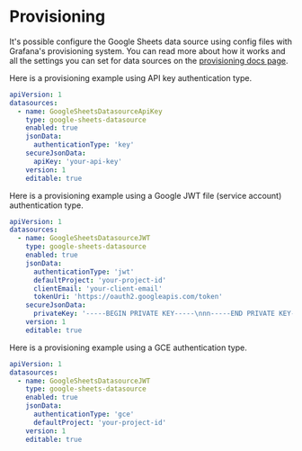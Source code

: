 # Provisioning

It's possible configure the Google Sheets data source using config files with Grafana's provisioning system. You can read more about how it works and all the settings you can set for data sources on the [provisioning docs page](https://grafana.com/docs/grafana/latest/administration/provisioning/#datasources).

Here is a provisioning example using API key authentication type.

```yaml
apiVersion: 1
datasources:
  - name: GoogleSheetsDatasourceApiKey
    type: google-sheets-datasource
    enabled: true
    jsonData:
      authenticationType: 'key'
    secureJsonData:
      apiKey: 'your-api-key'
    version: 1
    editable: true
```

Here is a provisioning example using a Google JWT file (service account) authentication type.

```yaml
apiVersion: 1
datasources:
  - name: GoogleSheetsDatasourceJWT
    type: google-sheets-datasource
    enabled: true
    jsonData:
      authenticationType: 'jwt'
      defaultProject: 'your-project-id'
      clientEmail: 'your-client-email'
      tokenUri: 'https://oauth2.googleapis.com/token'
    secureJsonData:
      privateKey: '-----BEGIN PRIVATE KEY-----\nnn-----END PRIVATE KEY-----\n'
    version: 1
    editable: true
```

Here is a provisioning example using a GCE authentication type.

```yaml
apiVersion: 1
datasources:
  - name: GoogleSheetsDatasourceJWT
    type: google-sheets-datasource
    enabled: true
    jsonData:
      authenticationType: 'gce'
      defaultProject: 'your-project-id'
    version: 1
    editable: true
```
